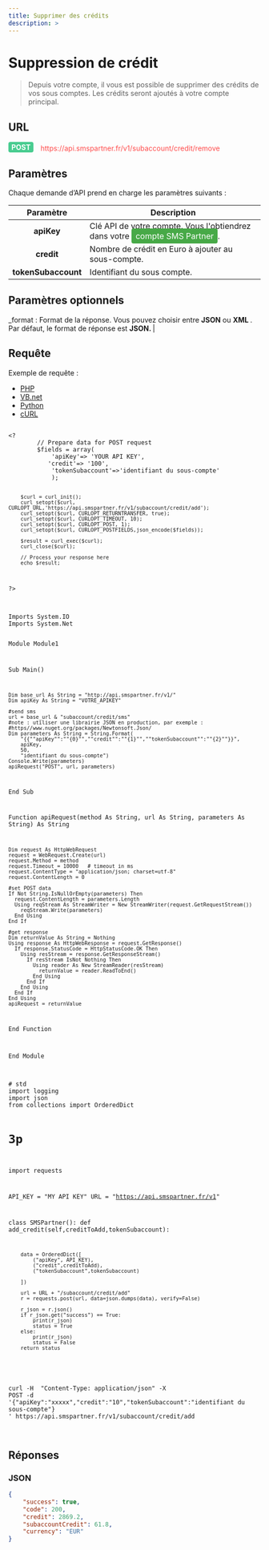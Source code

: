 ```yaml
---
title: Supprimer des crédits
description: >
---
```

# Suppression de crédit
> Depuis votre compte, il vous est possible de supprimer des crédits de vos sous comptes. Les crédits seront ajoutés à votre compte principal.


## URL

<div>
  <div style="background-color: #49CC90; color: white; display: inline-block; padding: 2px 6px; font-weight: bold; border-radius: 4px;">POST</div> 
  <span style="color: #FF4C4C; display: inline-block; vertical-align: middle; margin-left: 10px;">https://api.smspartner.fr/v1/subaccount/credit/remove</span>
</div>


## Paramètres
Chaque demande d’API prend en charge les paramètres suivants :

| Paramètre       | Description |
|:-----------------:|-------------| 
| **apiKey**      | Clé API de votre compte. Vous l'obtiendrez dans votre <a href="https://my.smspartner.fr/connexion" style="background-color: #47a947; color: white; padding: 5px 8px; text-decoration: none; border-radius: 4px;">compte SMS Partner</a>. |
| **credit** |Nombre de crédit en Euro à ajouter au sous-compte.|
| **tokenSubaccount**   |Identifiant du sous compte. |
## Paramètres optionnels
_format : Format de la réponse. Vous pouvez choisir entre <strong> JSON</strong> ou <strong> XML </strong>. Par défaut, le format de réponse est <strong> JSON. </strong> |




## Requête
Exemple de requête :

<!-- Nav tabs -->
<ul class="nav nav-tabs" id="myTab" role="tablist">
  <li class="nav-item">
    <a class="nav-link active" id="php-tab" data-toggle="tab" href="#php" role="tab" aria-controls="php" aria-selected="true">PHP</a>
  </li>
  <li class="nav-item">
    <a class="nav-link" id="vbnet-tab" data-toggle="tab" href="#vbnet" role="tab" aria-controls="vbnet" aria-selected="false">VB.net</a>
  </li>
  <li class="nav-item">
    <a class="nav-link" id="python-tab" data-toggle="tab" href="#python" role="tab" aria-controls="python" aria-selected="false">Python</a>
  </li>
  <li class="nav-item">
    <a class="nav-link" id="curl-tab" data-toggle="tab" href="#curl" role="tab" aria-controls="curl" aria-selected="false">cURL</a>
  </li>
</ul>


<!-- Tab panes -->
<div class="tab-content">
  <div class="tab-pane fade show active" id="php" role="tabpanel" aria-labelledby="php-tab">
    <pre><code class="language-php">
&lt;? 
        // Prepare data for POST request
        $fields = array(
            'apiKey'=> 'YOUR API KEY',
           'credit'=> '100',
            'tokenSubaccount'=>'identifiant du sous-compte'
            );
 
 
        $curl = curl_init();
        curl_setopt($curl, CURLOPT_URL,'https://api.smspartner.fr/v1/subaccount/credit/add');
        curl_setopt($curl, CURLOPT_RETURNTRANSFER, true);
        curl_setopt($curl, CURLOPT_TIMEOUT, 10);
        curl_setopt($curl, CURLOPT_POST, 1);
        curl_setopt($curl, CURLOPT_POSTFIELDS,json_encode($fields));
 
        $result = curl_exec($curl);
        curl_close($curl);
 
        // Process your response here
        echo $result;
?&gt;
    </code></pre>
  </div>
 <div class="tab-pane fade" id="vbnet" role="tabpanel" aria-labelledby="vbnet-tab">
   <pre><code class="language-vbnet">
Imports System.IO
Imports System.Net
 
Module Module1
 
  Sub Main()
 
    Dim base_url As String = "http://api.smspartner.fr/v1/"
    Dim apiKey As String = "VOTRE_APIKEY"
 
    #send sms
    url = base_url & "subaccount/credit/sms"
    #note : utiliser une librairie JSON en production, par exemple :
    #https//www.nuget.org/packages/Newtonsoft.Json/
    Dim parameters As String = String.Format(
        "{{""apiKey"":""{0}"",""credit"":""{1}"",""tokenSubaccount"":""{2}""}}",
        apiKey,
        50,
        "identifiant du sous-compte")
    Console.Write(parameters)
    apiRequest("POST", url, parameters)
 
  End Sub
 
  Function apiRequest(method As String, url As String, parameters As String) As String
 
    Dim request As HttpWebRequest
    request = WebRequest.Create(url)
    request.Method = method
    request.Timeout = 10000   # timeout in ms
    request.ContentType = "application/json; charset=utf-8"
    request.ContentLength = 0
 
    #set POST data
    If Not String.IsNullOrEmpty(parameters) Then
      request.ContentLength = parameters.Length
      Using reqStream As StreamWriter = New StreamWriter(request.GetRequestStream())
        reqStream.Write(parameters)
      End Using
    End If
 
    #get response
    Dim returnValue As String = Nothing
    Using response As HttpWebResponse = request.GetResponse()
      If response.StatusCode = HttpStatusCode.OK Then
        Using resStream = response.GetResponseStream()
          If resStream IsNot Nothing Then
            Using reader As New StreamReader(resStream)
              returnValue = reader.ReadToEnd()
            End Using
          End If
        End Using
      End If
    End Using
    apiRequest = returnValue
 
  End Function
 
End Module
   </code></pre>
  </div>
  <div class="tab-pane fade" id="python" role="tabpanel" aria-labelledby="python-tab">
 <pre><code class="language-python">
# std
import logging
import json
from collections import OrderedDict
 
# 3p
import requests
 
API_KEY = "MY API KEY"
URL = "https://api.smspartner.fr/v1"
 
class SMSPartner():
    def add_credit(self,creditToAdd,tokenSubaccount):
 
		data = OrderedDict([
			("apiKey", API_KEY),
			("credit",creditToAdd),
			("tokenSubaccount",tokenSubaccount)
 
		])
 
		url = URL + "/subaccount/credit/add"
		r = requests.post(url, data=json.dumps(data), verify=False)
 
		r_json = r.json()
		if r_json.get("success") == True:
			print(r_json)
			status = True
		else:
			print(r_json)
			status = False
		return status
   </code></pre>
  </div>
    <div class="tab-pane fade" id="curl" role="tabpanel" aria-labelledby="curl-tab">
    <!-- cURL code example goes here -->
    <pre><code class="language-bash">
curl -H  "Content-Type: application/json" -X 
POST -d '{"apiKey":"xxxxx","credit":"10","tokenSubaccount":"identifiant du sous-compte"}
' https://api.smspartner.fr/v1/subaccount/credit/add  

</code></pre>
  </div>
</div>

## Réponses

### JSON
```json
{
    "success": true,
    "code": 200,
    "credit": 2869.2,
    "subaccountCredit": 61.8,
    "currency": "EUR"
}
```


